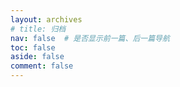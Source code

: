 ```yaml
---
layout: archives
# title: 归档
nav: false  # 是否显示前一篇、后一篇导航
toc: false
aside: false
comment: false
---
```

